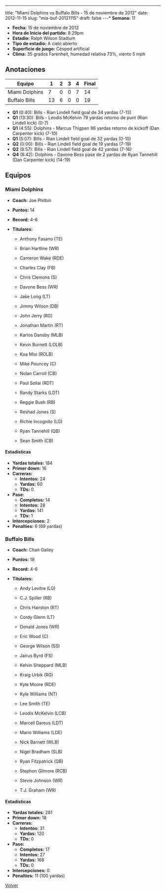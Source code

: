 ---
title: "Miami Dolphins vs Buffalo Bills - 15 de noviembre de 2012"
date: 2012-11-15
slug: "mia-buf-20121115"
draft: false
---* **Semana:** 11
* **Fecha:** 15 de noviembre de 2012
* **Hora de Inicio del partido:** 8:29pm
* **Estadio:** Ralph Wilson Stadium
* **Tipo de estadio:** A cielo abierto
* **Superficie de juego:** Césped artificial
* **Clima:** 35 grados Farenheit, humedad relativa 73%, viento 5 mph




## Anotaciones
| Equipo | 1 | 2 | 3 | 4 | Final |
|--------|---|---|---|---|-------|
| Miami Dolphins  | 7 | 0 | 0 | 7  | 14 |
| Buffalo Bills  | 13 | 6 | 0 | 0  | 19 |
* **Q1** (0:40): Bills - Rian Lindell field goal de 34 yardas (7-13)
* **Q1** (13:30): Bills - Leodis McKelvin 79 yardas retorno de punt (Rian Lindell kick) (0-7)
* **Q1** (4:55): Dolphins - Marcus Thigpen 96 yardas retorno de kickoff (Dan Carpenter kick) (7-10)
* **Q1** (5:07): Bills - Rian Lindell field goal de 32 yardas (0-10)
* **Q2** (0:00): Bills - Rian Lindell field goal de 19 yardas (7-19)
* **Q2** (8:57): Bills - Rian Lindell field goal de 42 yardas (7-16)
* **Q4** (8:42): Dolphins - Davone Bess pase de 2 yardas de Ryan Tannehill (Dan Carpenter kick) (14-19)


## Equipos


### Miami Dolphins
* **Coach:** Joe Philbin
* **Puntos:** 14
* **Record:** 4-6
* **Titulares:** 

  * Anthony Fasano (TE) 

  * Brian Hartline (WR) 

  * Cameron Wake (RDE) 

  * Charles Clay (FB) 

  * Chris Clemons (S) 

  * Davone Bess (WR) 

  * Jake Long (LT) 

  * Jimmy Wilson (DB) 

  * John Jerry (RG) 

  * Jonathan Martin (RT) 

  * Karlos Dansby (MLB) 

  * Kevin Burnett (LOLB) 

  * Koa Misi (ROLB) 

  * Mike Pouncey (C) 

  * Nolan Carroll (CB) 

  * Paul Soliai (RDT) 

  * Randy Starks (LDT) 

  * Reggie Bush (RB) 

  * Reshad Jones (S) 

  * Richie Incognito (LG) 

  * Ryan Tannehill (QB) 

  * Sean Smith (CB) 

#### Estadísticas
* **Yardas totales:** 184
* **Primer down:** 16
* **Carreras:**
  * **Intentos:** 24
  * **Yardas:** 60
  * **TDs:** 0
* **Pase:**
  * **Completos:** 14
  * **Intentos:** 28
  * **Yardas:** 141
  * **TDs:** 1
* **Intercepciones:** 2
* **Penalties:** 6 (69 yardas)

### Buffalo Bills
* **Coach:** Chan Gailey
* **Puntos:** 19
* **Record:** 4-6
* **Titulares:** 

  * Andy Levitre (LG) 

  * C.J. Spiller (RB) 

  * Chris Hairston (RT) 

  * Cordy Glenn (LT) 

  * Donald Jones (WR) 

  * Eric Wood (C) 

  * George Wilson (SS) 

  * Jairus Byrd (FS) 

  * Kelvin Sheppard (MLB) 

  * Kraig Urbik (RG) 

  * Kyle Moore (RDE) 

  * Kyle Williams (NT) 

  * Lee Smith (TE) 

  * Leodis McKelvin (LCB) 

  * Marcell Dareus (LDT) 

  * Mario Williams (LDE) 

  * Nick Barnett (WLB) 

  * Nigel Bradham (SLB) 

  * Ryan Fitzpatrick (QB) 

  * Stephon Gilmore (RCB) 

  * Stevie Johnson (WR) 

  * T.J. Graham (WR) 

#### Estadísticas
* **Yardas totales:** 281
* **Primer down:** 18
* **Carreras:**
  * **Intentos:** 31
  * **Yardas:** 120
  * **TDs:** 0
* **Pase:**
  * **Completos:** 17
  * **Intentos:** 27
  * **Yardas:** 168
  * **TDs:** 0
* **Intercepciones:** 0
* **Penalties:** 11 (100 yardas)


[Volver](/historia/2012)
